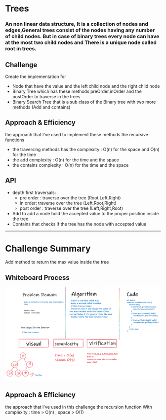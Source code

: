 # Trees

<!-- Short summary or background information -->

### An non linear data structure, It is a collection of nodes and edges,General trees consist of the nodes having any number of child nodes. But in case of binary trees every node can have at the most two child nodes and There is a unique node called root in trees.

## Challenge

<!-- Description of the challenge -->
Create the implementation for 
- Node that have the value and the left child node and the right child node 
- Binary Tree which has these methods preOrder,inOrder and the postOrder to traverse in the trees
- Binary Search Tree that is a sub class of the Binary tree with two more methods (Add and contains)

## Approach & Efficiency

<!-- What approach did you take? Why? What is the Big O space/time for this approach? -->
the approach that I've used to implement these methods the recursive functions
- the traversing methods has the complexity : O(n) for the space and O(n) for the time
- the add complexity : O(n) for the time and the space
- the contains complexity : O(n) for the time and the space
## API

<!-- Description of each method publicly available in each of your trees -->
-  depth first traversals:
   - pre order : traverse over the tree (Root,Left,Right)
   - in order: traverse over the tree (Left,Root,Right)
   - post order : traverse over the tree (Left,Right,Root)
- Add to add a node hold the accepted value to the proper position inside the tree
- Contains that checks if the tree has the node with accepted value
----------------------------------------------------

# Challenge Summary
<!-- Description of the challenge -->
Add method to return the max value inside the tree 

## Whiteboard Process
<!-- Embedded whiteboard image -->
![image](treeMaxWhiteboard.png)
## Approach & Efficiency
<!-- What approach did you take? Why? What is the Big O space/time for this approach? -->
the approach that I've used in this challenge the recursion function 
With complexity : time > O(n) , space > O(1)

[comment]: <> (## Solution)

[comment]: <> (<!-- Show how to run your code, and examples of it in action -->)